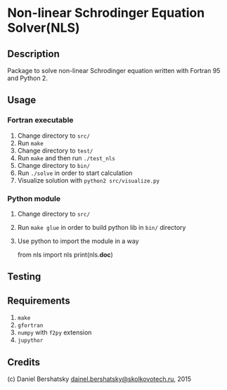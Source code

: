 # Non-linear Schrodinger Equation Solver(NLS)

## Description

Package to solve non-linear Schrodinger equation written with Fortran 95 and Python 2.

## Usage

### Fortran executable

1. Change directory to `src/`
2. Run `make`
3. Change directory to `test/`
4. Run `make` and then run `./test_nls`
5. Change directory to `bin/`
6. Run `./solve` in order to start calculation
7. Visualize solution with `python2 src/visualize.py`

### Python module

1. Change directory to `src/`
2. Run `make glue` in order to build python lib in `bin/` directory
3. Use python to import the module in a way

    from nls import nls
    print(nls.__doc__)

## Testing

## Requirements

1. `make`
2. `gfortran`
3. `numpy` with `f2py` extension
4. `jupythor`

## Credits 

(c) Daniel Bershatsky <dainel.bershatsky@skolkovotech.ru>, 2015


